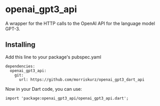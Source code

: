 # openai_gpt3_api

A wrapper for the HTTP calls to the OpenAI API for the language model GPT-3.

## Installing

Add this line to your package's pubspec.yaml
```
dependencies:
  openai_gpt3_api:
    git:
      url: https://github.com/morriskurz/openai_gpt3_dart_api
```
Now in your Dart code, you can use: 
```
import 'package:openai_gpt3_api/openai_gpt3_api.dart';
```
